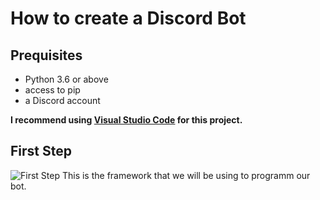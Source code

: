 # How to create a Discord Bot

## Prequisites
+ Python 3.6 or above
+ access to pip
+ a Discord account

**I recommend using [Visual Studio Code](https://code.visualstudio.com/) for this project.**
## First Step

![First Step](https://user-images.githubusercontent.com/71967547/134768341-4c51025f-73df-4fd7-a9dc-a0607e9c82f6.png)
This is the framework that we will be using to programm our bot.
